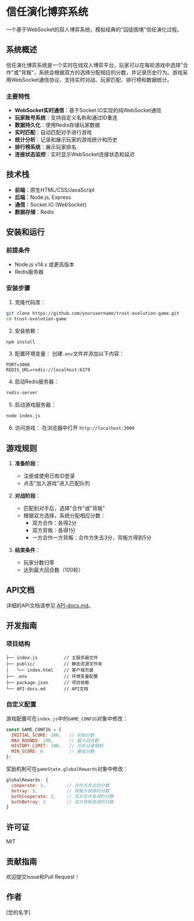 # 信任演化博弈系统

一个基于WebSocket的双人博弈系统，模拟经典的"囚徒困境"信任演化过程。

## 系统概述

信任演化博弈系统是一个实时在线双人博弈平台，玩家可以在每轮游戏中选择"合作"或"背叛"，系统会根据双方的选择分配相应的分数，并记录历史行为。游戏采用WebSocket通信协议，支持实时对战、玩家匹配、排行榜和数据统计。

### 主要特性

- **WebSocket实时通信**：基于Socket.IO实现的纯WebSocket通信
- **玩家账号系统**：支持自定义名称和通过ID重连
- **数据持久化**：使用Redis存储玩家数据
- **实时匹配**：自动匹配对手进行游戏
- **统计分析**：记录和展示玩家的游戏统计和历史
- **排行榜系统**：展示玩家排名
- **连接状态监控**：实时显示WebSocket连接状态和延迟

## 技术栈

- **前端**：原生HTML/CSS/JavaScript
- **后端**：Node.js, Express
- **通信**：Socket.IO (WebSocket)
- **数据存储**：Redis

## 安装和运行

### 前提条件

- Node.js v14.x 或更高版本
- Redis服务器

### 安装步骤

1. 克隆代码库：
```bash
git clone https://github.com/yourusername/trust-evolution-game.git
cd trust-evolution-game
```

2. 安装依赖：
```bash
npm install
```

3. 配置环境变量：
创建`.env`文件并添加以下内容：
```
PORT=3000
REDIS_URL=redis://localhost:6379
```

4. 启动Redis服务器：
```bash
redis-server
```

5. 启动游戏服务器：
```bash
node index.js
```

6. 访问游戏：
在浏览器中打开 `http://localhost:3000`

## 游戏规则

1. **准备阶段**：
   - 注册或使用已有ID登录
   - 点击"加入游戏"进入匹配队列

2. **对战阶段**：
   - 匹配到对手后，选择"合作"或"背叛"
   - 根据双方选择，系统分配相应分数：
     - 双方合作：各得2分
     - 双方背叛：各得1分
     - 一方合作一方背叛：合作方失去3分，背叛方得到5分

3. **结束条件**：
   - 玩家分数归零
   - 达到最大回合数（100轮）

## API文档

详细的API文档请参见 [API-docs.md](API-docs.md)。

## 开发指南

### 项目结构

```
├── index.js          // 主服务器文件
├── public/           // 静态资源文件夹
│   └── index.html    // 客户端页面
├── .env              // 环境变量配置
├── package.json      // 项目依赖
└── API-docs.md       // API文档
```

### 自定义配置

游戏配置可在`index.js`中的`GAME_CONFIG`对象中修改：

```javascript
const GAME_CONFIG = {
  INITIAL_SCORE: 100,   // 初始分数
  MAX_ROUNDS: 100,      // 最大回合数
  HISTORY_LIMIT: 100,   // 历史记录限制
  MIN_SCORE: 0          // 最低分数
};
```

奖励机制可在`gameState.globalRewards`对象中修改：

```javascript
globalRewards: {
  cooperate: 3,        // 合作方失去的分数
  betray: 5,           // 背叛方获得的分数
  bothCooperate: 2,    // 双方合作各得的分数
  bothBetray: 1        // 双方背叛各得的分数
}
```

## 许可证

MIT

## 贡献指南

欢迎提交Issue和Pull Request！

## 作者

[您的名字] 